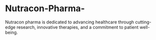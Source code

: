 # Nutracon-Pharma-
Nutracon pharma is dedicated to advancing healthcare through cutting-edge research, innovative therapies, and a commitment to patient well-being.
